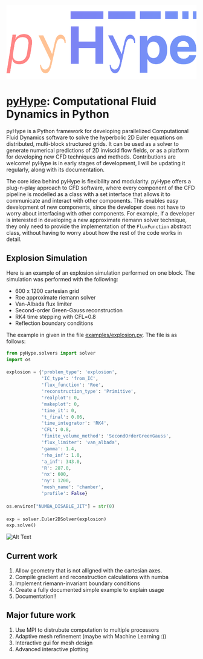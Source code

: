 ![Alt Text](/logo.png)

# [pyHype](https://github.com/momokhalil/pyHype): Computational Fluid Dynamics in Python

pyHype is a Python framework for developing parallelized Computational Fluid Dynamics software to solve the hyperbolic 2D Euler equations on distributed, multi-block structured grids. It can be used as a solver to generate numerical predictions of 2D inviscid flow fields, or as a platform for developing new CFD techniques and methods. Contributions are welcome! pyHype is in early stages of development, I will be updating it regularly, along with its documentation.

The core idea behind pyHype is flexibility and modularity. pyHype offers a plug-n-play approach to CFD software, where every component of the CFD pipeline is modelled as a class with a set interface that allows it to communicate and interact with other components. This enables easy development of new components, since the developer does not have to worry about interfacing with other components. For example, if a developer is interested in developing a new approximate riemann solver technique, they only need to provide the implementation of the `FluxFunction` abstract class, without having to worry about how the rest of the code works in detail. 

## Explosion Simulation
Here is an example of an explosion simulation performed on one block. The simulation was performed with the following: 
- 600 x 1200 cartesian grid
- Roe approximate riemann solver
- Van-Albada flux limiter
- Second-order Green-Gauss reconstruction
- RK4 time stepping with CFL=0.8
- Reflection boundary conditions

The example in given in the file [examples/explosion.py](https://github.com/momokhalil/pyHype/blob/main/examples/explosion.py). The file is as follows:

```python
from pyHype.solvers import solver
import os

explosion = {'problem_type': 'explosion',
             'IC_type': 'from_IC',
             'flux_function': 'Roe',
             'reconstruction_type': 'Primitive',
             'realplot': 0,
             'makeplot': 0,
             'time_it': 0,
             't_final': 0.06,
             'time_integrator': 'RK4',
             'CFL': 0.8,
             'finite_volume_method': 'SecondOrderGreenGauss',
             'flux_limiter': 'van_albada',
             'gamma': 1.4,
             'rho_inf': 1.0,
             'a_inf': 343.0,
             'R': 287.0,
             'nx': 600,
             'ny': 1200,
             'mesh_name': 'chamber',
             'profile': False}

os.environ["NUMBA_DISABLE_JIT"] = str(0)

exp = solver.Euler2DSolver(explosion)
exp.solve()
```

![Alt Text](/explosion.gif)

## Current work
1. Allow geometry that is not alligned with the cartesian axes.
2. Compile gradient and reconstruction calculations with numba
3. Implement riemann-invariant boundary conditions
4. Create a fully documented simple example to explain usage
5. Documentation!!

## Major future work
1. Use MPI to distrubute computation to multiple processors
2. Adaptive mesh refinement (maybe with Machine Learning :))
3. Interactive gui for mesh design
4. Advanced interactive plotting
